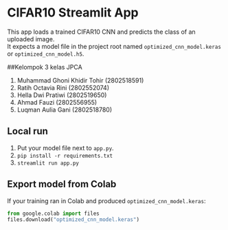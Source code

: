 # CIFAR10 Streamlit App

This app loads a trained CIFAR10 CNN and predicts the class of an uploaded image.  
It expects a model file in the project root named `optimized_cnn_model.keras` or `optimized_cnn_model.h5`.

##Kelompok 3 kelas JPCA
1. Muhammad Ghoni Khidir Tohir	(2802518591) 
2. Ratih Octavia Rini			      (2802552074) 
3. Hella Dwi Pratiwi			      (2802519650) 
4. Ahmad Fauzi				          (2802556955) 
5. Luqman Aulia Gani			      (2802518780)
   
## Local run
1. Put your model file next to `app.py`.
2. `pip install -r requirements.txt`
3. `streamlit run app.py`

## Export model from Colab
If your training ran in Colab and produced `optimized_cnn_model.keras`:
```python
from google.colab import files
files.download("optimized_cnn_model.keras")


